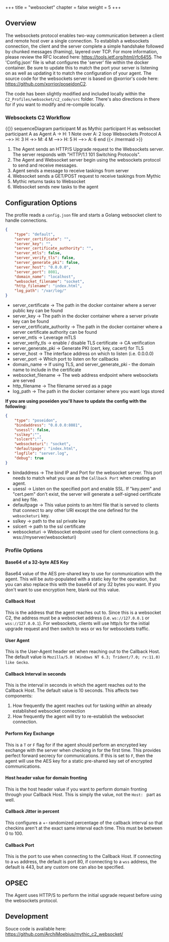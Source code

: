 +++
title = "websocket"
chapter = false
weight = 5
+++

## Overview
The websockets protocol enables two-way communication between a client and remote host over a single connection. To establish a websockets connection, the client and the server complete a simple handshake followed by chunked messages (framing), layered over TCP. For more information, please review the RFC located here: https://tools.ietf.org/html/rfc6455. The 'Config.json' file is what configures the 'server' file within the docker container. Be sure to update this to match the port your server is listening on as well as updating it to match the configuration of your agent. The source code for the websockets server is based on @xorrior's code here: https://github.com/xorrior/poseidonC2.

The code has been slightly modified and included locally within the `C2_Profiles/websocket/c2_code/src` folder. There's also directions in there for if you want to modify and re-compile locally.

### Websockets C2 Workflow
{{<mermaid>}}
sequenceDiagram
    participant M as Mythic
    participant H as websocket
    participant A as Agent
    A -> H: 1
    Note over A: 2
    loop Websockets Protocol
    A -->> H: 3
    H ->> M: 4
    M -->> H: 5
    H -->> A: 6
    end
{{< /mermaid >}}

1. The Agent sends an HTTP/S Upgrade request to the Websockets server. The server responds with "HTTP/1.1 101 Switching Protocols". 
2. The Agent and Websocket server begin using the websockets protocol to send and receive messages.
3. Agent sends a message to receive taskings from server
4. Websocket sends a GET/POST request to receive taskings from Mythic
5. Mythic returns tasks to Websocket
6. Websocket sends new tasks to the agent

## Configuration Options
The profile reads a `config.json` file and starts a Golang websocket client to handle connections. 

```JSON
{
    "type": "default",
    "server_certificate": "",
    "server_key": "",
    "server_certificate_authority": "",
    "server_mtls": false,
    "server_verify_tls": false,
    "server_generate_pki": false,
    "server_host": "0.0.0.0",
    "server_port": 8081,
    "domain_name": "localhost",
    "websocket_filename": "socket",
    "http_filename": "index.html",
    "log_path": "/var/log/"
}
```
- server_certificate -> The path in the docker container where a server public key can be found
- server_key -> The path in the docker container where a server private key can be found
- server_certificate_authority -> The path in the docker container where a server certificate authority can be found
- server_mtls -> Leverage mTLS
- server_verify_tls -> enable / disable TLS certificate -> CA verification
- server_generate_pki -> Generate PKI (cert, key, cacert) for TLS
- server_host -> The interface address on which to listen (i.e. 0.0.0.0)
- server_port -> Which port to listen on for callbacks
- domain_name -> If using TLS, and server_generate_pki - the domain name to include in the certificate
- websocket_filename -> The web address endpoint where websockets are served
- http_filename -> The filename served as a page
- log_path -> The path in the docker container where you want logs stored

**If you are using poseiden you'll have to update the config with the following:**

```JSON
{
    "type": "poseidon",
    "bindaddress": "0.0.0.0:8081",
    "usessl": false,
    "sslkey":"",
    "sslcert":"",
    "websocketuri": "socket",
    "defaultpage": "index.html",
    "logfile": "server.log",
    "debug": true
}
```
- bindaddress -> The bind IP and Port for the websocket server. This port needs to match what you use as the `Callback Port` when creating an agent.
- usessl -> Listen on the specified port and enable SSL. If "key.pem" and "cert.pem" don't exist, the server will generate a self-signed certificate and key file.
- defaultpage -> This value points to an html file that is served to clients that connect to any other URI except the one defined for the `websocketuri` key.
- sslkey -> path to the ssl private key
- sslcert -> path to the ssl certificate
- websocketuri -> Websocket endpoint used for client connections (e.g. wss://myserver/websocketuri)


### Profile Options
#### Base64 of a 32-byte AES Key
Base64 value of the AES pre-shared key to use for communication with the agent. This will be auto-populated with a static key for the operation, but you can also replace this with the base64 of any 32 bytes you want. If you don't want to use encryption here, blank out this value.

#### Callback Host
This is the address that the agent reaches out to. Since this is a websocket C2, the address must be a websocket address (i.e. `ws://127.0.0.1` or `wss://127.0.0.1`). For websockets, clients will use http/s for the initial upgrade request and then switch to wss or ws for websockets traffic.

#### User Agent
This is the User-Agent header set when reaching out to the Callback Host. The default value is `Mozilla/5.0 (Windows NT 6.3; Trident/7.0; rv:11.0) like Gecko`.

#### Callback Interval in seconds
This is the interval in seconds in which the agent reaches out to the Callback Host. The default value is 10 seconds. This affects two components:
1. How frequently the agent reaches out for tasking _within_ an already established websocket connection
2. How frequently the agent will try to re-establish the websocket connection.

#### Perform Key Exchange
This is a `T` or `F` flag for if the agent should perform an encrypted key exchange with the server when checking in for the first time. This provides perfect forward secrecy for communications. If this is set to `F`, then the agent will use the AES key for a static pre-shared key set of encrypted communications.

#### Host header value for domain fronting
This is the host header value if you want to perform domain fronting through your Callback Host. This is simply the value, not the `Host: ` part as well.

#### Callback Jitter in percent
This configures a +- randomized percentage of the callback interval so that checkins aren't at the exact same interval each time. This must be between 0 to 100.

#### Callback Port
This is the port to use when connecting to the Callback Host. If connecting to a `ws` address, the default is port 80, if connecting to a `wss` address, the default is 443, but any custom one can also be specified.

## OPSEC

The Agent uses HTTP/S to perform the initial upgrade request before using the websockets protocol.

## Development

Souce code is available here: https://github.com/ArchiMoebius/mythic_c2_websocket/